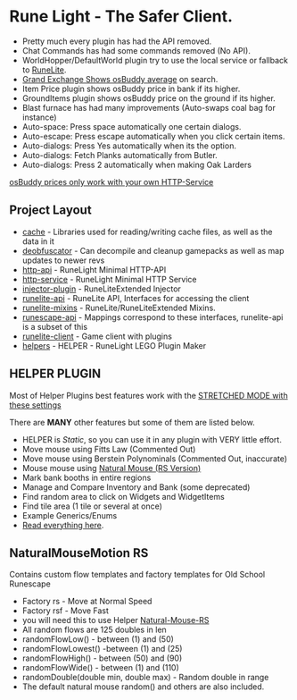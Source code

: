 # Rune Light - The Safer Client.


- Pretty much every plugin has had the API removed.
- Chat Commands has had some commands removed (No API).
- WorldHopper/DefaultWorld plugin try to use the local service or fallback to [RuneLite](https://runelite.net/).
- [Grand Exchange Shows osBuddy average](https://i.imgur.com/6Oohf32.png) on search.
- Item Price plugin shows osBuddy price in bank if its higher.
- GroundItems plugin shows osBuddy price on the ground if its higher.
- Blast furnace has had many improvements (Auto-swaps coal bag for instance)
- Auto-space: Press space automatically one certain dialogs.
- Auto-escape: Press escape automatically when you click certain items.
- Auto-dialogs: Press Yes automatically when its the option.
- Auto-dialogs: Fetch Planks automatically from Butler.
- Auto-dialogs: Press 2 automatically when making Oak Larders


[osBuddy prices only work with your own HTTP-Service](https://github.com/hypsynz/runelight/wiki/SETUP-YOUR-OWN-HTTP-SERVICE)


## Project Layout
- [cache](cache/src/main/java/net/runelite/cache) - Libraries used for reading/writing cache files, as well as the data in it
- [deobfuscator](deobfuscator/src/main/java/net/runelite/deob) - Can decompile and cleanup gamepacks as well as map updates to newer revs
- [http-api](http-api/src/main/java/net/runelite/http/api) - RuneLight Minimal HTTP-API
- [http-service](http-service/src/main/java/net/runelite/http/service) - RuneLight Minimal HTTP Service
- [injector-plugin](injector-plugin/src/main/java/net/runelite/injector) - RuneLiteExtended Injector
- [runelite-api](runelite-api/src/main/java/net/runelite/api) - RuneLite API, Interfaces for accessing the client
- [runelite-mixins](runelite-mixins/src/main/java/net/runelite) - RuneLite/RuneLiteExtended Mixins.
- [runescape-api](runescape-api/src/main/java/net/runelite) - Mappings correspond to these interfaces, runelite-api is a subset of this
- [runelite-client](runelite-client/src/main/java/net/runelite/client) - Game client with plugins
- [helpers](runelite-client/src/main/java/net/runelite/client/plugins/helpers) - HELPER - RuneLight LEGO Plugin Maker


## HELPER PLUGIN
Most of Helper Plugins best features work with the [STRETCHED MODE with these settings](https://i.imgur.com/eY9AlTD.png)

There are **MANY** other features but some of them are listed below.

- HELPER is *Static*, so you can use it in any plugin with VERY little effort.
- Move mouse using Fitts Law (Commented Out)
- Move mouse using Berstein Polynominals (Commented Out, inaccurate)
- Mouse mouse using [Natural Mouse (RS Version)](https://github.com/hypsynz/Natural-Mouse-RS)
- Mark bank booths in entire regions
- Manage and Compare Inventory and Bank (some deprecated)
- Find random area to click on Widgets and WidgetItems
- Find tile area (1 tile or several at once)
- Example Generics/Enums
- [Read everything here](runelite-client/src/main/java/net/runelite/client/plugins/helpers).

       
## NaturalMouseMotion RS
Contains custom flow templates and factory templates for Old School Runescape

- Factory rs - Move at Normal Speed
- Factory rsf - Move Fast
- you will need this to use Helper [Natural-Mouse-RS](https://github.com/hypsynz/Natural-Mouse-RS)
- All random flows are 125 doubles in len
- randomFlowLow() - between (1) and (50) 
- randomFlowLowest() -between (1) and (25)
- randomFlowHigh() -  between (50) and (90) 
- randomFlowWide() - between (1) and (110) 
- randomDouble(double min, double max) - Random double in range
- The default natural mouse random() and others are also included.


